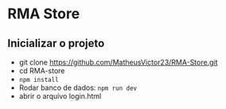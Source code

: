 # RMA Store


## Inicializar o projeto

- git clone https://github.com/MatheusVictor23/RMA-Store.git
- cd RMA-store
- `npm install`
- Rodar banco de dados: `npm run dev`
- abrir o arquivo login.html


